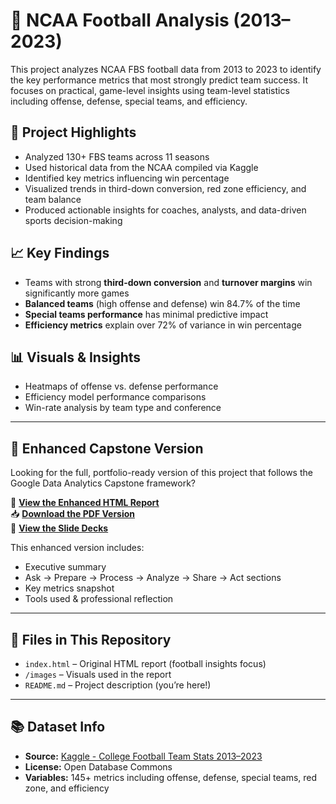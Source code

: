 
# 🏈 NCAA Football Analysis (2013–2023)

This project analyzes NCAA FBS football data from 2013 to 2023 to identify the key performance metrics that most strongly predict team success. It focuses on practical, game-level insights using team-level statistics including offense, defense, special teams, and efficiency.

## 📌 Project Highlights

- Analyzed 130+ FBS teams across 11 seasons
- Used historical data from the NCAA compiled via Kaggle
- Identified key metrics influencing win percentage
- Visualized trends in third-down conversion, red zone efficiency, and team balance
- Produced actionable insights for coaches, analysts, and data-driven sports decision-making

## 📈 Key Findings

- Teams with strong **third-down conversion** and **turnover margins** win significantly more games
- **Balanced teams** (high offense and defense) win 84.7% of the time
- **Special teams performance** has minimal predictive impact
- **Efficiency metrics** explain over 72% of variance in win percentage

## 📊 Visuals & Insights

- Heatmaps of offense vs. defense performance
- Efficiency model performance comparisons
- Win-rate analysis by team type and conference

---

## 🔁 Enhanced Capstone Version

Looking for the full, portfolio-ready version of this project that follows the Google Data Analytics Capstone framework?

📄 **[View the Enhanced HTML Report](https://rashad1019.github.io/ncaa-football-analysis-capstone/)**  
📥 **[Download the PDF Version](https://github.com/Rashad1019/ncaa-football-analysis-capstone/blob/main/NCAA_Football_Full_Enhanced_Portfolio_Case_Study.pdf)**  
🎥 **[View the Slide Decks](https://github.com/Rashad1019/ncaa-football-analysis-capstone/tree/main)**

This enhanced version includes:
- Executive summary
- Ask → Prepare → Process → Analyze → Share → Act sections
- Key metrics snapshot
- Tools used & professional reflection

---

## 📂 Files in This Repository

- `index.html` – Original HTML report (football insights focus)
- `/images` – Visuals used in the report
- `README.md` – Project description (you’re here!)

---

## 📚 Dataset Info

- **Source:** [Kaggle - College Football Team Stats 2013–2023](https://www.kaggle.com/datasets/jeffgallini/college-football-team-stats-2019)
- **License:** Open Database Commons
- **Variables:** 145+ metrics including offense, defense, special teams, red zone, and efficiency
